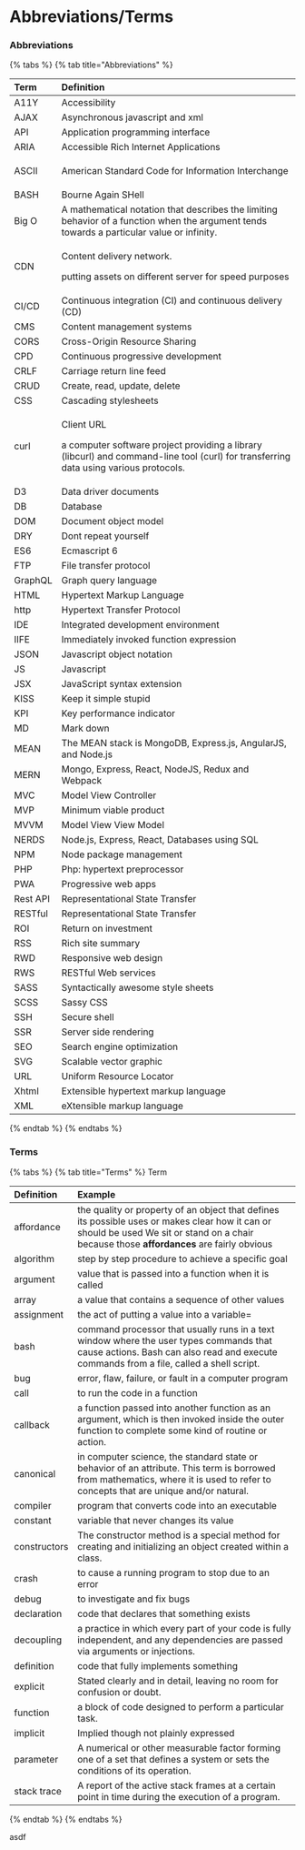 # Abbreviations/Terms

### Abbreviations

{% tabs %}
{% tab title="Abbreviations" %}


<table>
  <thead>
    <tr>
      <th style="text-align:left">Term</th>
      <th style="text-align:left">Definition</th>
    </tr>
  </thead>
  <tbody>
    <tr>
      <td style="text-align:left">A11Y</td>
      <td style="text-align:left">Accessibility</td>
    </tr>
    <tr>
      <td style="text-align:left">AJAX</td>
      <td style="text-align:left">Asynchronous javascript and xml</td>
    </tr>
    <tr>
      <td style="text-align:left">API</td>
      <td style="text-align:left">Application programming interface</td>
    </tr>
    <tr>
      <td style="text-align:left">ARIA</td>
      <td style="text-align:left">Accessible Rich Internet Applications</td>
    </tr>
    <tr>
      <td style="text-align:left">
        <p></p>
        <p>ASCII</p>
      </td>
      <td style="text-align:left">American Standard Code for Information Interchange</td>
    </tr>
    <tr>
      <td style="text-align:left">BASH</td>
      <td style="text-align:left">Bourne Again SHell</td>
    </tr>
    <tr>
      <td style="text-align:left">Big O</td>
      <td style="text-align:left">A mathematical notation that describes the limiting behavior of a function
        when the argument tends towards a particular value or infinity.</td>
    </tr>
    <tr>
      <td style="text-align:left">CDN</td>
      <td style="text-align:left">
        <p>Content delivery network.</p>
        <p>putting assets on different server for speed purposes</p>
      </td>
    </tr>
    <tr>
      <td style="text-align:left">CI/CD</td>
      <td style="text-align:left">Continuous integration (CI) and continuous delivery (CD)</td>
    </tr>
    <tr>
      <td style="text-align:left">CMS</td>
      <td style="text-align:left">Content management systems</td>
    </tr>
    <tr>
      <td style="text-align:left">CORS</td>
      <td style="text-align:left">Cross-Origin Resource Sharing</td>
    </tr>
    <tr>
      <td style="text-align:left">CPD</td>
      <td style="text-align:left">Continuous progressive development</td>
    </tr>
    <tr>
      <td style="text-align:left">CRLF</td>
      <td style="text-align:left">Carriage return line feed</td>
    </tr>
    <tr>
      <td style="text-align:left">CRUD</td>
      <td style="text-align:left">Create, read, update, delete</td>
    </tr>
    <tr>
      <td style="text-align:left">CSS</td>
      <td style="text-align:left">Cascading stylesheets</td>
    </tr>
    <tr>
      <td style="text-align:left">curl</td>
      <td style="text-align:left">
        <p>Client URL</p>
        <p>a computer software project providing a library (libcurl) and command-line
          tool (curl) for transferring data using various protocols.</p>
      </td>
    </tr>
    <tr>
      <td style="text-align:left">D3</td>
      <td style="text-align:left">Data driver documents</td>
    </tr>
    <tr>
      <td style="text-align:left">DB</td>
      <td style="text-align:left">Database</td>
    </tr>
    <tr>
      <td style="text-align:left">DOM</td>
      <td style="text-align:left">Document object model</td>
    </tr>
    <tr>
      <td style="text-align:left">DRY</td>
      <td style="text-align:left">Dont repeat yourself</td>
    </tr>
    <tr>
      <td style="text-align:left">ES6</td>
      <td style="text-align:left">Ecmascript 6</td>
    </tr>
    <tr>
      <td style="text-align:left">FTP</td>
      <td style="text-align:left">File transfer protocol</td>
    </tr>
    <tr>
      <td style="text-align:left">GraphQL</td>
      <td style="text-align:left">Graph query language</td>
    </tr>
    <tr>
      <td style="text-align:left">HTML</td>
      <td style="text-align:left">Hypertext Markup Language</td>
    </tr>
    <tr>
      <td style="text-align:left">http</td>
      <td style="text-align:left">Hypertext Transfer Protocol</td>
    </tr>
    <tr>
      <td style="text-align:left">IDE</td>
      <td style="text-align:left">Integrated development environment</td>
    </tr>
    <tr>
      <td style="text-align:left">IIFE</td>
      <td style="text-align:left">Immediately invoked function expression</td>
    </tr>
    <tr>
      <td style="text-align:left">JSON</td>
      <td style="text-align:left">Javascript object notation</td>
    </tr>
    <tr>
      <td style="text-align:left">JS</td>
      <td style="text-align:left">Javascript</td>
    </tr>
    <tr>
      <td style="text-align:left">JSX</td>
      <td style="text-align:left">JavaScript syntax extension</td>
    </tr>
    <tr>
      <td style="text-align:left">KISS</td>
      <td style="text-align:left">Keep it simple stupid</td>
    </tr>
    <tr>
      <td style="text-align:left">KPI</td>
      <td style="text-align:left">Key performance indicator</td>
    </tr>
    <tr>
      <td style="text-align:left">MD</td>
      <td style="text-align:left">Mark down</td>
    </tr>
    <tr>
      <td style="text-align:left">MEAN</td>
      <td style="text-align:left">The MEAN stack is MongoDB, Express.js, AngularJS, and Node.js</td>
    </tr>
    <tr>
      <td style="text-align:left">MERN</td>
      <td style="text-align:left">Mongo, Express, React, NodeJS, Redux and Webpack</td>
    </tr>
    <tr>
      <td style="text-align:left">MVC</td>
      <td style="text-align:left">Model View Controller</td>
    </tr>
    <tr>
      <td style="text-align:left">MVP</td>
      <td style="text-align:left">Minimum viable product</td>
    </tr>
    <tr>
      <td style="text-align:left">MVVM</td>
      <td style="text-align:left">Model View View Model</td>
    </tr>
    <tr>
      <td style="text-align:left">NERDS</td>
      <td style="text-align:left">Node.js, Express, React, Databases using SQL</td>
    </tr>
    <tr>
      <td style="text-align:left">NPM</td>
      <td style="text-align:left">Node package management</td>
    </tr>
    <tr>
      <td style="text-align:left">PHP</td>
      <td style="text-align:left">Php: hypertext preprocessor</td>
    </tr>
    <tr>
      <td style="text-align:left">PWA</td>
      <td style="text-align:left">Progressive web apps</td>
    </tr>
    <tr>
      <td style="text-align:left">Rest API</td>
      <td style="text-align:left">Representational State Transfer</td>
    </tr>
    <tr>
      <td style="text-align:left">RESTful</td>
      <td style="text-align:left">Representational State Transfer</td>
    </tr>
    <tr>
      <td style="text-align:left">ROI</td>
      <td style="text-align:left">Return on investment</td>
    </tr>
    <tr>
      <td style="text-align:left">RSS</td>
      <td style="text-align:left">Rich site summary</td>
    </tr>
    <tr>
      <td style="text-align:left">RWD</td>
      <td style="text-align:left">Responsive web design</td>
    </tr>
    <tr>
      <td style="text-align:left">RWS</td>
      <td style="text-align:left">RESTful Web services</td>
    </tr>
    <tr>
      <td style="text-align:left">SASS</td>
      <td style="text-align:left">Syntactically awesome style sheets</td>
    </tr>
    <tr>
      <td style="text-align:left">SCSS</td>
      <td style="text-align:left">Sassy CSS</td>
    </tr>
    <tr>
      <td style="text-align:left">SSH</td>
      <td style="text-align:left">Secure shell</td>
    </tr>
    <tr>
      <td style="text-align:left">SSR</td>
      <td style="text-align:left">Server side rendering</td>
    </tr>
    <tr>
      <td style="text-align:left">SEO</td>
      <td style="text-align:left">Search engine optimization</td>
    </tr>
    <tr>
      <td style="text-align:left">SVG</td>
      <td style="text-align:left">Scalable vector graphic</td>
    </tr>
    <tr>
      <td style="text-align:left">URL</td>
      <td style="text-align:left">Uniform Resource Locator</td>
    </tr>
    <tr>
      <td style="text-align:left">Xhtml</td>
      <td style="text-align:left">Extensible hypertext markup language</td>
    </tr>
    <tr>
      <td style="text-align:left">XML</td>
      <td style="text-align:left">eXtensible markup language</td>
    </tr>
  </tbody>
</table>
{% endtab %}
{% endtabs %}

### Terms

{% tabs %}
{% tab title="Terms" %}
Term

| Definition | Example |
| :--- | :--- |
| affordance | the quality or property of an object that defines its possible uses or makes clear how it can or should be used We sit or stand on a chair because those **affordances** are fairly obvious |
| algorithm | step by step procedure to achieve a specific goal |
| argument | value that is passed into a function when it is called |
| array | a value that contains a sequence of other values |
| assignment | the act of putting a value into a variable= |
| bash | command processor that usually runs in a text window where the user types commands that cause actions. Bash can also read and execute commands from a file, called a shell script. |
| bug | error, flaw, failure, or fault in a computer program |
| call | to run the code in a function |
| callback | a function passed into another function as an argument, which is then invoked inside the outer function to complete some kind of routine or action. |
| canonical | in computer science, the standard state or behavior of an attribute. This term is borrowed from mathematics, where it is used to refer to concepts that are unique and/or natural. |
| compiler | program that converts code into an executable |
| constant | variable that never changes its value |
| constructors | The constructor method is a special method for creating and initializing an object created within a class. |
| crash | to cause a running program to stop due to an error |
| debug | to investigate and fix bugs |
| declaration | code that declares that something exists |
| decoupling | a practice in which every part of your code is fully independent, and any dependencies are passed via arguments or injections. |
| definition | code that fully implements something |
| explicit | Stated clearly and in detail, leaving no room for confusion or doubt. |
| function | a block of code designed to perform a particular task. |
| implicit | Implied though not plainly expressed |
| parameter | A numerical or other measurable factor forming one of a set that defines a system or sets the conditions of its operation. |
| stack trace | A report of the active stack frames at a certain point in time during the execution of a program. |
{% endtab %}
{% endtabs %}

asdf

